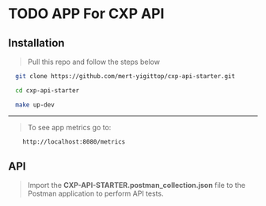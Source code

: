 # TODO APP For CXP API 

## Installation

>Pull this repo and follow the steps below

```bash
  git clone https://github.com/mert-yigittop/cxp-api-starter.git
```

```bash
  cd cxp-api-starter
```

```bash
  make up-dev
```

---

> To see app metrics go to:
```bash
    http://localhost:8080/metrics
```

## API

>Import the **CXP-API-STARTER.postman_collection.json** file to the Postman application to perform API tests.